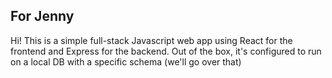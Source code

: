 ## For Jenny
Hi! This is a simple full-stack Javascript web app using React for the
frontend and Express for the backend. Out of the box, it's configured to
run on a local DB with a specific schema (we'll go over that)
